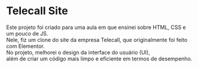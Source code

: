 
# Telecall Site
Este projeto foi criado para uma aula em que ensinei sobre HTML, CSS e um pouco de JS.<br>
Nele, fiz um clone do site da empresa Telecall, que originalmente foi feito com Elementor.<br>
No projeto, melhorei o design da interface do usuário (UI),<br>
além de criar um código mais limpo e eficiente em termos de desempenho.

